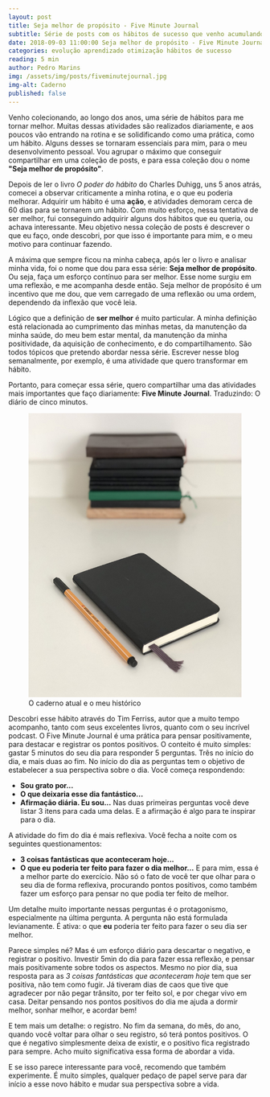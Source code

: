 ```yaml
---
layout: post
title: Seja melhor de propósito - Five Minute Journal
subtitle: Série de posts com os hábitos de sucesso que venho acumulando
date: 2018-09-03 11:00:00 Seja melhor de propósito - Five Minute Journal
categories: evolução aprendizado otimização hábitos de sucesso
reading: 5 min
author: Pedro Marins
img: /assets/img/posts/fiveminutejournal.jpg
img-alt: Caderno
published: false
---
```


Venho colecionando, ao longo dos anos, uma série de hábitos para me tornar melhor. Muitas dessas atividades são realizados diariamente, e aos poucos vão entrando na rotina e se solidificando como uma prática, como um hábito. Alguns desses se tornaram essenciais para mim, para o meu desenvolvimento pessoal. Vou agrupar o máximo que conseguir compartilhar em uma coleção de posts, e para essa coleção dou o nome **"Seja melhor de propósito"**.

Depois de ler o livro *O poder do hábito* do Charles Duhigg, uns 5 anos atrás, comecei a observar criticamente a minha rotina, e o que eu poderia melhorar. Adquirir um hábito é uma **ação**, e atividades demoram cerca de 60 dias para se tornarem um hábito. Com muito esforço, nessa tentativa de ser melhor, fui conseguindo adquirir alguns dos hábitos que eu queria, ou achava interessante. Meu objetivo nessa coleção de posts é descrever o que eu faço, onde descobri, por que isso é importante para mim, e o meu motivo para continuar fazendo.

A máxima que sempre ficou na minha cabeça, após ler o livro e analisar minha vida, foi o nome que dou para essa série: **Seja melhor de propósito**. Ou seja, faça um esforço contínuo para ser melhor. Esse nome surgiu em uma reflexão, e me acompanha desde então. Seja melhor de propósito é um incentivo que me dou, que vem carregado de uma reflexão ou uma ordem, dependendo da inflexão que você leia.

Lógico que a definição de **ser melhor** é muito particular. A minha definição está relacionada ao cumprimento das minhas metas, da manutenção da minha saúde, do meu bem estar mental, da manutenção da minha positividade, da aquisição de conhecimento, e do compartilhamento. São todos tópicos que pretendo abordar nessa série. Escrever nesse blog semanalmente, por exemplo, é uma atividade que quero transformar em hábito.

Portanto, para começar essa série, quero compartilhar uma das atividades mais importantes que faço diariamente: **Five Minute Journal**. Traduzindo: O diário de cinco minutos. 

<figure>
	<img src="/assets/img/posts/fiveminutejournal-history.jpg" alt="Meu histórico de cadernos de anotação">
	<figcaption>O caderno atual e o meu histórico</figcaption>
</figure>

Descobri esse hábito através do Tim Ferriss, autor que a muito tempo acompanho, tanto com seus excelentes livros, quanto com o seu incrível podcast. O Five Minute Journal é uma prática para pensar positivamente, para destacar e registrar os pontos positivos. O conteito é muito simples: gastar 5 minutos do seu dia para responder 5 perguntas. Três no início do dia, e mais duas ao fim. No início do dia as perguntas tem o objetivo de estabelecer a sua perspectiva sobre o dia. Você começa respondendo:
- **Sou grato por...**
- **O que deixaria esse dia fantástico...**
- **Afirmação diária. Eu sou...**
Nas duas primeiras perguntas você deve listar 3 itens para cada uma delas. E a afirmação é algo para te inspirar para o dia.

A atividade do fim do dia é mais reflexiva. Você fecha a noite com os seguintes questionamentos:
- **3 coisas fantásticas que aconteceram hoje...**
- **O que eu poderia ter feito para fazer o dia melhor...**
E para mim, essa é a melhor parte do exercício. Não só o fato de você ter que olhar para o seu dia de forma reflexiva, procurando pontos positivos, como também fazer um esforço para pensar no que podia ter feito de melhor. 

Um detalhe muito importante nessas perguntas é o protagonismo, especialmente na última pergunta. A pergunta não está formulada levianamente. É ativa: o que **eu** poderia ter feito para fazer o seu dia ser melhor.

Parece simples né? Mas é um esforço diário para descartar o negativo, e registrar o positivo. Investir 5min do dia para fazer essa reflexão, e pensar mais positivamente sobre todos os aspectos. Mesmo no pior dia, sua resposta para as *3 coisas fantásticas que aconteceram hoje* tem que ser positiva, não tem como fugir. Já tiveram dias de caos que tive que agradecer por não pegar trânsito, por ter feito sol, e por chegar vivo em casa. Deitar pensando nos pontos positivos do dia me ajuda a dormir melhor, sonhar melhor, e acordar bem!

E tem mais um detalhe: o registro. No fim da semana, do mês, do ano, quando você voltar para olhar o seu registro, só terá pontos positivos. O que é negativo simplesmente deixa de existir, e o positivo fica registrado para sempre. Acho muito significativa essa forma de abordar a vida. 

E se isso parece interessante para você, recomendo que também experimente. É muito simples, qualquer pedaço de papel serve para dar início a esse novo hábito e mudar sua perspectiva sobre a vida.